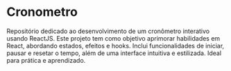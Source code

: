 # Cronometro
Repositório dedicado ao desenvolvimento de um cronômetro interativo usando ReactJS. Este projeto tem como objetivo aprimorar habilidades em React, abordando estados, efeitos e hooks. Inclui funcionalidades de iniciar, pausar e resetar o tempo, além de uma interface intuitiva e estilizada. Ideal para prática e aprendizado.

